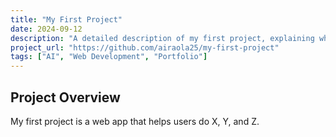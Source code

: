 ```yaml
---
title: "My First Project"
date: 2024-09-12
description: "A detailed description of my first project, explaining what it does and how I built it."
project_url: "https://github.com/airaola25/my-first-project"
tags: ["AI", "Web Development", "Portfolio"]
---
```


## Project Overview

My first project is a web app that helps users do X, Y, and Z.

